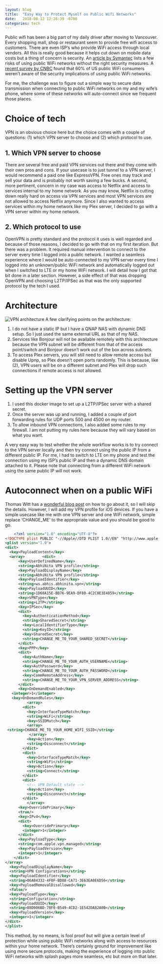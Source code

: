 ```yaml
---
layout: blog
title:  "Easy Way to Protect Myself on Public Wifi Networks"
date:   2018-08-12 12:28:39 -0700
categories: tech
---
```

Public wifi has been a big part of my daily driver after moving to Vancouver. Every shopping mall, shop or restaurant seem to provide free wifi access to customers. There are even ISP’s who provide WiFi access through local vendors. All this is really good because it helps cut down on mobile data costs but a thing of concern is security. An [article by Symantec](https://ca.norton.com/internetsecurity-privacy-risks-of-public-wi-fi.html) lists a few risks of using public WiFi networks without the right security measures. A [recent survey by CNBC](https://www.cnbc.com/2016/06/28/most-people-unaware-of-the-risks-of-using-public-wi-fi.html) found that 60% of US public WiFi consumers weren’t aware of the security implications of using public WiFi networks.

For me, the challenge was to figure out a simple way to secure data transmission when connecting to public WiFi networks on my and my wife’s phone, where some of these networks will auto-connect since we frequent those places.

# Choice of tech
VPN is an obvious choice here but the choice comes with a couple of questions: (1) which VPN server to choose and (2) which protocol to use.

## 1. Which VPN server to choose

There are several free and paid VPN services out there and they come with their own pros and cons. If your usecase is to just tunnel to a VPN server, I would recommend a paid one like ExpressVPN. Free ones may track and sell your data and is probably not worth saving a few bucks. A second, more pertinent, concern in my case was access to Netflix and access to services internal to my home network. As you may know, Netflix is cutting down really hard on access via VPN services and most VPN services are not allowed to access Netflix anymore. Since I also wanted to access services within my home network like my Plex server, I decided to go with a VPN server within my home network.

## 2. Which protocol to use

OpenVPN is pretty standard and the protocol it uses is well regarded and because of those reasons, I decided to go with that on my first iteration. But there was a problem. It required manual intervention to connect to the server every time I logged into a public network. I wanted a seamless experience where I would be auto-connected to my VPN server every time I logged into an unknown/public WiFi network and automatically logged out when I switched to LTE or my home WiFi network. I will detail how I got that bit done in a later section. However, a side effect of that was dropping OpenVPN and choosing L2TP/IPSec as that was the only supported protocol by the tech I used.

# Architecture
![VPN architecture](https://s3.ca-central-1.amazonaws.com/static.abhis.ws/protect-wifi-network/vpn_architecture.png)
A few clarifying points on the architecture:

1. I do not have a static IP but I have a QNAP NAS with dynamic DNS setup. So I just used the same external URL as that of my NAS.
2. Services like Bonjour will not be available remotely with this architecture because the VPN subnet will be different from that of the access point/switch and Bonjour doesn’t work out of the box across subnets.
3. To access Plex servers, you will still need to allow remote access but disable Upnp, so Plex doesn’t open ports randomly. This is because, like (2), VPN users will be on a different subnet and Plex will drop such connections if remote access is not allowed.

# Setting up the VPN server
1. I used this docker image to set up a L2TP/IPSec server with a shared secret.
2. Once the server was up and running, I added a couple of port forwarding rules for UDP ports 500 and 4500 on my router.
3. To allow inbound VPN connections, I also added some rules to my firewall. I am not putting my rules here because they will vary based on what you want.

A very easy way to test whether the whole workflow works is to try connect to the VPN server locally and then try connect using the public IP from a different public IP. For me, I had to switch to LTE on my phone and test the connection using my ISP’s public IP and then a dynamic DNS domain attached to it. Please note that connecting from a different WiFi network using the same public IP will not work.

# Autoconnect when on a public WiFi
Thomas Witt has a [wonderful blog post](https://thomas-witt.com/auto-connect-your-ios-device-to-a-vpn-when-joining-an-unknown-wifi-d1df8100c4ba) on how to go about it, so I will skip the details. However, I will add my VPN profile for iOS devices. If you have a simple usecase like me with one VPN server and one WiFi network, simple replace ‘CHANGE_ME’ to the appropriate value and you should be good to go.
````xml
	<?xml version="1.0" encoding="UTF-8"?>
<!DOCTYPE plist PUBLIC "-//Apple//DTD PLIST 1.0//EN" "http://www.apple.com/DTDs/PropertyList-1.0.dtd">
<plist version="1.0">
<dict>
  <key>PayloadContent</key>
  <array>        <dict>
      <key>UserDefinedName</key>
      <string>AbhiNita VPN profile</string>
      <key>PayloadDisplayName</key>
      <string>AbhiNita VPN profile</string>
      <key>PayloadIdentifier</key>
      <string>ws.abhis.abhinita.vpn</string>
      <key>PayloadUUID</key>
      <string>1D68A15E-BB76-9EA9-DF80-4C2C8E3E4859</string>
      <key>VPNType</key>
      <string>L2TP</string>
      <key>IPSec</key>
      <dict>
        <key>AuthenticationMethod</key>
        <string>SharedSecret</string>
        <key>LocalIdentifierType</key>
        <string>KeyID</string>
        <key>SharedSecret</key>
        <string>CHANGE_ME_TO_YOUR_SHARED_SECRET</string>
      </dict>
      <key>PPP</key>
      <dict>
        <key>AuthName</key>
        <string>CHANGE_ME_TO_YOUR_AUTH_USERNAME</string>
        <key>AuthPassword</key>
        <string>CHANGE_ME_TO_YOUR_AUTH_PASSWORD</string>
        <key>CommRemoteAddress</key>
        <string>CHANGE_ME_TO_YOUR_VPN_SERVER_ADDRESS</string>
      </dict>
      <key>OnDemandEnabled</key>
   <integer>1</integer>
   <key>OnDemandRules</key>
          <array>
        <dict>
          <key>InterfaceTypeMatch</key>
          <string>WiFi</string>
          <key>SSIDMatch</key>
          <array>
 <string>CHANGE_ME_TO_YOUR_HOME_WIFI_SSID</string>
           </array>
          <key>Action</key>
          <string>Disconnect</string>
        </dict>
        <dict>
          <key>InterfaceTypeMatch</key>
          <string>WiFi</string>
          <key>Action</key>
          <string>Connect</string>
        </dict>
        <dict>
          <!-- VPN Default state -->
          <key>Action</key>
          <string>Disconnect</string>
        </dict>
          </array>
      <key>OverridePrimary</key>
      <true/>
      <key>IPv4</key>
      <dict>
        <key>OverridePrimary</key>
        <integer>1</integer>
      </dict>
      <key>PayloadType</key>
      <string>com.apple.vpn.managed</string>
      <key>PayloadVersion</key>
      <integer>1</integer>
    </dict>
</array>
  <key>PayloadDisplayName</key>
  <string>VPN Configurations</string>
  <key>PayloadIdentifier</key>
  <string>06A84332-4F0F-BD88-CA71-3E63EA0E6D56</string>
  <key>PayloadRemovalDisallowed</key>
  <false/>
  <key>PayloadType</key>
  <string>Configuration</string>
  <key>PayloadUUID</key>
  <string>88D906BD-78F0-B549-4CD2-1E542DA82A0B</string>
  <key>PayloadVersion</key>
  <integer>1</integer>
</dict>
</plist>
````

This method, by no means, is fool proof but will give a certain level of protection while using public WiFi networks along with access to resources within your home network. There’s certainly ground for improvement like using more secure protocols, making the experience of logging into public WiFi networks with splash pages more seamless, etc but more on that later.